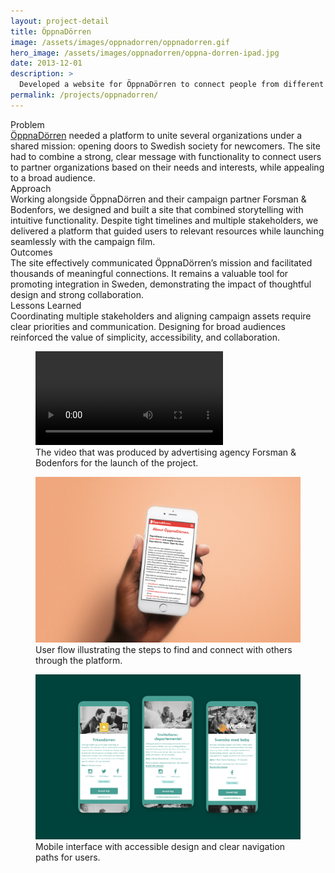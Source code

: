 ```yaml
---
layout: project-detail
title: ÖppnaDörren
image: /assets/images/oppnadorren/oppnadorren.gif
hero_image: /assets/images/oppnadorren/oppna-dorren-ipad.jpg
date: 2013-12-01
description: >
  Developed a website for ÖppnaDörren to connect people from different backgrounds, fostering integration and meaningful personal connections in Swedish society.
permalink: /projects/oppnadorren/
---
```


<div class="project-grid">
  <div class="grid-headline">Problem</div>
  <div class="grid-content">
    <a href="https://www.oppnadorren.se/">ÖppnaDörren</a> needed a platform to unite several organizations under a shared mission: opening doors to Swedish society for newcomers. The site had to combine a strong, clear message with functionality to connect users to partner organizations based on their needs and interests, while appealing to a broad audience.
  </div>
  
  <div class="grid-headline">Approach</div>
  <div class="grid-content">
    Working alongside ÖppnaDörren and their campaign partner Forsman & Bodenfors, we designed and built a site that combined storytelling with intuitive functionality. Despite tight timelines and multiple stakeholders, we delivered a platform that guided users to relevant resources while launching seamlessly with the campaign film.
  </div>

  <div class="grid-headline">Outcomes</div>
  <div class="grid-content">
    The site effectively communicated ÖppnaDörren’s mission and facilitated thousands of meaningful connections. It remains a valuable tool for promoting integration in Sweden, demonstrating the impact of thoughtful design and strong collaboration.
  </div>

  <div class="grid-headline">Lessons Learned</div>
  <div class="grid-content">
    Coordinating multiple stakeholders and aligning campaign assets require clear priorities and communication. Designing for broad audiences reinforced the value of simplicity, accessibility, and collaboration.
  </div>
</div>
<figure class="project-video">
  <video controls playsinline>
    <source src="/assets/images/oppnadorren/ÖppnaDörren.mp4" type="video/mp4">
    Your browser does not support the video tag.
  </video>
  <figcaption>The video that was produced by advertising agency Forsman & Bodenfors for the launch of the project.</figcaption>
</figure>
<figure class="project-image">
  <img src="/assets/images/oppnadorren/oppnadorren-m-about-2.jpg" alt="Diagram of the user flow for ÖppnaDörren, showing the process from registration to connection.">
  <figcaption>User flow illustrating the steps to find and connect with others through the platform.</figcaption>
</figure>
<figure class="project-image">
  <img src="/assets/images/oppnadorren/oppnadorren-m-initiativ.jpg" alt="Screenshots of the ÖppnaDörren mobile user interface, showcasing clean design and intuitive navigation.">
  <figcaption>Mobile interface with accessible design and clear navigation paths for users.</figcaption>
</figure>